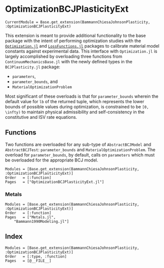 # OptimizationBCJPlasticityExt

```@meta
CurrentModule = Base.get_extension(BammannChiesaJohnsonPlasticity, :OptimizationBCJPlasticityExt)
```

This extension is meant to provide additional functionality to the base package with the intent of performing optimization studies with the [`Optimization.jl`](https://github.com/SciML/Optimization.jl.git) and [`LossFunctions.jl`](https://github.com/JuliaML/LossFunctions.jl.git) packages to calibrate material model constants against experimental data.
This interface with `Optimization.jl` is largely accomplished by overloading three functions from `ContinuumMechanicsBase.jl` with the newly defined types in the `BCJPlasticity.jl` package:

- `parameters`,
- `parameter_bounds`, and
- `MaterialOptimizationProblem`

Most significant of these overloads is that for `parameter_bounds` wherein the default value for `lb` of the returned tuple, which represents the lower bounds of possible values during optimization, is constrained to be ``[0, \infty)`` to maintain physical admissibility and self-consistency in the constitutive and ISV rate equations.

## Functions
Two functions are overloaded for any sub-type of `AbstractBCJModel` and `AbstractBCJTest`: `parameter_bounds` and `MaterialOptimizationProblem`.
The overload for `parameter_bounds`, by default, calls on `parameters` which must be overloaded for the appropriate BCJ model.

```@autodocs
Modules = [Base.get_extension(BammannChiesaJohnsonPlasticity, :OptimizationBCJPlasticityExt)]
Order   = [:function]
Pages   = ["OptimizationBCJPlasticityExt.jl"]
```

### Metals
```@autodocs
Modules = [Base.get_extension(BammannChiesaJohnsonPlasticity, :OptimizationBCJPlasticityExt)]
Order   = [:function]
Pages   = ["Metals.jl",
    "Bammann1990Modeling.jl"]
```

## Index
```@index
Modules = [Base.get_extension(BammannChiesaJohnsonPlasticity, :OptimizationBCJPlasticityExt)]
Order   = [:type, :function]
Pages   = [@__FILE__]
```
